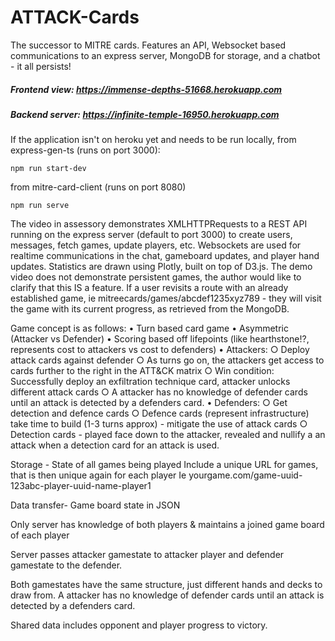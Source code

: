 # ATTACK-Cards
The successor to MITRE cards. Features an API, Websocket based communications to an express server, MongoDB for storage, and a chatbot - it all persists!

##### Frontend view: https://immense-depths-51668.herokuapp.com
##### Backend server: https://infinite-temple-16950.herokuapp.com


If the application isn't on heroku yet and needs to be run locally, from express-gen-ts (runs on port 3000): 
```
npm run start-dev
```
from mitre-card-client (runs on port 8080)
```
npm run serve
```
The video in assessory demonstrates XMLHTTPRequests to a REST API running on the express server (default to port 3000) to create users, messages, fetch games, update players, etc.  Websockets are used for realtime communications in the chat, gameboard updates, and player hand updates. Statistics are drawn using Plotly, built on top of D3.js. The demo video does not demonstrate persistent games, the author would like to clarify that this IS a feature. If a user revisits a route with an already established game, ie mitreecards/games/abcdef1235xyz789 - they will visit the game with its current progress, as retrieved from the MongoDB.

Game concept is as follows:
• Turn based card game
• Asymmetric (Attacker vs Defender)
• Scoring based off lifepoints (like hearthstone!?, represents cost to attackers vs cost to defenders)
• Attackers:
	○ Deploy attack cards against defender
	○ As turns go on, the attackers get access to cards further to the right in the ATT&CK matrix
	○ Win condition: Successfully deploy an exfiltration technique card, attacker unlocks different attack cards
	○ A attacker has no knowledge of defender cards until an attack is detected by a defenders card. 
• Defenders:
	○ Get detection and defence cards
	○ Defence cards (represent infrastructure) take time to build (1-3 turns approx) - mitigate the use of attack cards
	○ Detection cards - played face down to the attacker, revealed and nullify a an attack when a detection card for an attack is used. 

Storage - 
State of all games being played
Include a unique URL for games, that is then unique again for each player
Ie yourgame.com/game-uuid-123abc-player-uuid-name-player1


Data transfer-
Game board state in JSON

Only server has knowledge of both players & maintains a joined game board of each player
	
Server passes attacker gamestate to attacker player and defender gamestate to the defender.

Both gamestates have the same structure, just different hands and decks to draw from.
A attacker has no knowledge of defender cards until an attack is detected by a defenders card. 

Shared data includes opponent and player progress to victory.
